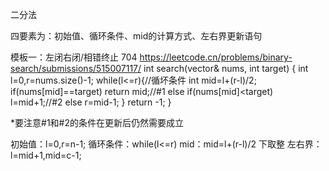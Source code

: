 二分法

四要素为：初始值、循环条件、mid的计算方式、左右界更新语句

模板一：左闭右闭/相错终止
704 https://leetcode.cn/problems/binary-search/submissions/515007117/
int search(vector<int>& nums, int target) {
            int l=0,r=nums.size()-1;
            while(l<=r){//循坏条件
                int mid=l+(r-l)/2;
                if(nums[mid]==target) return mid;//#1
                else if(nums[mid]<target) l=mid+1;//#2
                else r=mid-1;
            }
            return -1;
    }

*要注意#1和#2的条件在更新后仍然需要成立

初始值：l=0,r=n-1;
循环条件：while(l<=r)
mid：mid=l+(r-l)/2 下取整
左右界：l=mid+1,mid=c-1;
